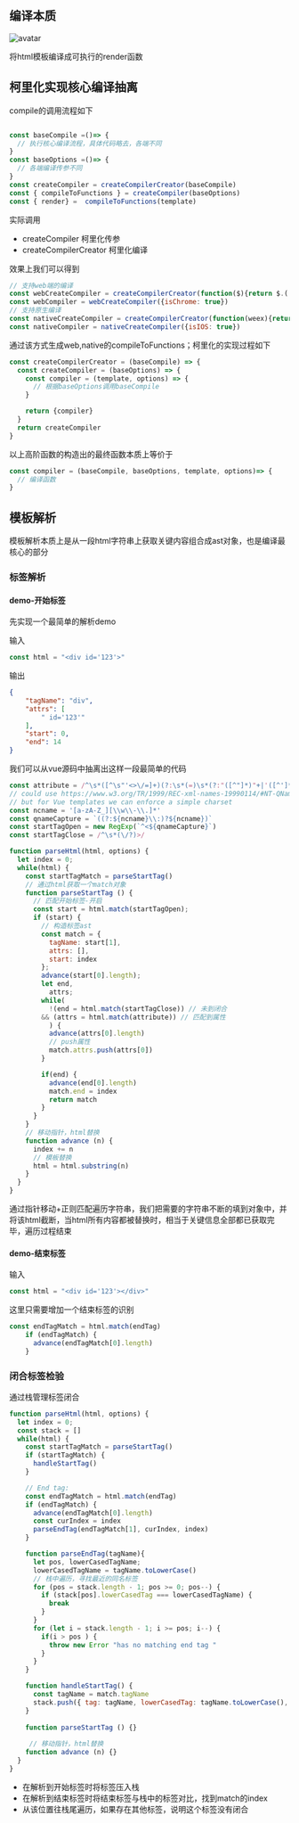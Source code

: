## 编译本质

![avatar](https://pt-starimg.didistatic.com/static/starimg/img/meIDuhV02m1635674240401.png)

将html模板编译成可执行的render函数

## 柯里化实现核心编译抽离

compile的调用流程如下
```js

const baseCompile =()=> {
  // 执行核心编译流程，具体代码略去，各端不同
}
const baseOptions =()=> {
  // 各端编译传参不同
}
const createCompiler = createCompilerCreator(baseCompile)
const { compileToFunctions } = createCompiler(baseOptions)
const { render} =  compileToFunctions(template)
```

实际调用
- createCompiler 柯里化传参
- createCompilerCreator 柯里化编译

效果上我们可以得到
```js
// 支持web端的编译
const webCreateCompiler = createCompilerCreator(function($){return $.('')});
const webCompiler = webCreateCompiler({isChrome: true})
// 支持原生编译
const nativeCreateCompiler = createCompilerCreator(function(weex){return weex.('')});
const nativeCompiler = nativeCreateCompiler({isIOS: true})
```
通过该方式生成web,native的compileToFunctions；柯里化的实现过程如下
```js
const createCompilerCreator = (baseCompile) => {
  const createCompiler = (baseOptions) => {
    const compiler = (template, options) => {
      // 根据baseOptions调用baseCompile
    }

    return {compiler}
  }
  return createCompiler
}
```
以上高阶函数的构造出的最终函数本质上等价于
```js
const compiler = (baseCompile, baseOptions, template, options)=> {
  // 编译函数
}

```

## 模板解析
模板解析本质上是从一段html字符串上获取关键内容组合成ast对象，也是编译最核心的部分

### 标签解析

#### demo-开始标签
先实现一个最简单的解析demo

输入
```js
const html = "<div id='123'>"
```
输出
```json
{
    "tagName": "div",
    "attrs": [
        " id='123'"
    ],
    "start": 0,
    "end": 14
}
```
我们可以从vue源码中抽离出这样一段最简单的代码
```js
const attribute = /^\s*([^\s"'<>\/=]+)(?:\s*(=)\s*(?:"([^"]*)"+|'([^']*)'+|([^\s"'=<>`]+)))?/
// could use https://www.w3.org/TR/1999/REC-xml-names-19990114/#NT-QName
// but for Vue templates we can enforce a simple charset
const ncname = '[a-zA-Z_][\\w\\-\\.]*'
const qnameCapture = `((?:${ncname}\\:)?${ncname})`
const startTagOpen = new RegExp(`^<${qnameCapture}`)
const startTagClose = /^\s*(\/?)>/

function parseHtml(html, options) {
  let index = 0;
  while(html) {
    const startTagMatch = parseStartTag()
    // 通过html获取一个match对象
    function parseStartTag () {
      // 匹配开始标签-开启
      const start = html.match(startTagOpen);
      if (start) {
        // 构造标签ast
        const match = {
          tagName: start[1],
          attrs: [],
          start: index
        };
        advance(start[0].length);
        let end,
          attrs;
        while(
          !(end = html.match(startTagClose)) // 未到闭合
        && (attrs = html.match(attribute)) // 匹配到属性
          ) {
          advance(attrs[0].length)
          // push属性
          match.attrs.push(attrs[0])
        }

        if(end) {
          advance(end[0].length)
          match.end = index
          return match
        }
      }
    }
    // 移动指针，html替换
    function advance (n) {
      index += n
      // 模板替换
      html = html.substring(n)
    }
  }
}
```
通过指针移动+正则匹配遍历字符串，我们把需要的字符串不断的填到对象中，并将该html截断，当html所有内容都被替换时，相当于关键信息全部都已获取完毕，遍历过程结束

#### demo-结束标签

输入
```js
const html = "<div id='123'></div>"
```

这里只需要增加一个结束标签的识别
```js
const endTagMatch = html.match(endTag)
    if (endTagMatch) {
      advance(endTagMatch[0].length)
    }
```
### 闭合标签检验

通过栈管理标签闭合
```js
function parseHtml(html, options) {
  let index = 0;
  const stack = []
  while(html) {
    const startTagMatch = parseStartTag()
    if (startTagMatch) {
      handleStartTag()
    }

    // End tag:
    const endTagMatch = html.match(endTag)
    if (endTagMatch) {
      advance(endTagMatch[0].length)
      const curIndex = index
      parseEndTag(endTagMatch[1], curIndex, index)
    }

    function parseEndTag(tagName){
      let pos, lowerCasedTagName;
      lowerCasedTagName = tagName.toLowerCase()
      // 栈中遍历，寻找最近的同名标签
      for (pos = stack.length - 1; pos >= 0; pos--) {
        if (stack[pos].lowerCasedTag === lowerCasedTagName) {
          break
        }
      }
      for (let i = stack.length - 1; i >= pos; i--) {
        if(i > pos ) {
          throw new Error "has no matching end tag "
        }
      }
    }

    function handleStartTag() {
      const tagName = match.tagName
      stack.push({ tag: tagName, lowerCasedTag: tagName.toLowerCase(), attrs: attrs })
    }
    
    function parseStartTag () {}
    
     // 移动指针，html替换
    function advance (n) {}
  }
}

```
- 在解析到开始标签时将标签压入栈
- 在解析到结束标签时将结束标签与栈中的标签对比，找到match的index
- 从该位置往栈尾遍历，如果存在其他标签，说明这个标签没有闭合
